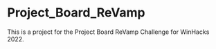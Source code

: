 # Project_Board_ReVamp
 This is a project for the Project Board ReVamp Challenge for WinHacks 2022.
